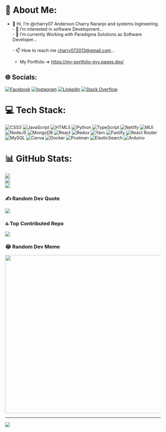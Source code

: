 # 💫 About Me:
- 👋 Hi, I’m @charry07 Anderson Charry Naranjo and systems Ingineering.<br>- 👀 I’m interested in software Development...<br>- 🌱 I’m currently Working with Paradigma Solutions as Software Developer...<br><!-- - 💞️ I’m looking to collaborate on New Project... --><br>- 📫 How to reach me charry072013@gmail.com...

  - My Portfolio => https://my-portfolio-evy.pages.dev/


## 🌐 Socials:
[![Facebook](https://img.shields.io/badge/Facebook-%231877F2.svg?logo=Facebook&logoColor=white)](https://facebook.com/4Charry07) [![Instagram](https://img.shields.io/badge/Instagram-%23E4405F.svg?logo=Instagram&logoColor=white)](https://instagram.com/4charry07) [![LinkedIn](https://img.shields.io/badge/LinkedIn-%230077B5.svg?logo=linkedin&logoColor=white)](https://linkedin.com/in/charry07) [![Stack Overflow](https://img.shields.io/badge/-Stackoverflow-FE7A16?logo=stack-overflow&logoColor=white)](https://stackoverflow.com/users/17047189/anderson-charry) 

# 💻 Tech Stack:
![CSS3](https://img.shields.io/badge/css3-%231572B6.svg?style=flat&logo=css3&logoColor=white) ![JavaScript](https://img.shields.io/badge/javascript-%23323330.svg?style=flat&logo=javascript&logoColor=%23F7DF1E) ![HTML5](https://img.shields.io/badge/html5-%23E34F26.svg?style=flat&logo=html5&logoColor=white) ![Python](https://img.shields.io/badge/python-3670A0?style=flat&logo=python&logoColor=ffdd54) ![TypeScript](https://img.shields.io/badge/typescript-%23007ACC.svg?style=flat&logo=typescript&logoColor=white) ![Netlify](https://img.shields.io/badge/netlify-%23000000.svg?style=flat&logo=netlify&logoColor=#00C7B7) ![MUI](https://img.shields.io/badge/MUI-%230081CB.svg?style=flat&logo=material-ui&logoColor=white) ![NodeJS](https://img.shields.io/badge/node.js-6DA55F?style=flat&logo=node.js&logoColor=white) ![MongoDB](https://img.shields.io/badge/MongoDB-%234ea94b.svg?style=flat&logo=mongodb&logoColor=white) ![React](https://img.shields.io/badge/react-%2320232a.svg?style=flat&logo=react&logoColor=%2361DAFB) ![Redux](https://img.shields.io/badge/redux-%23593d88.svg?style=flat&logo=redux&logoColor=white) ![Yarn](https://img.shields.io/badge/yarn-%232C8EBB.svg?style=flat&logo=yarn&logoColor=white) ![Fastify](https://img.shields.io/badge/fastify-%23000000.svg?style=flat&logo=fastify&logoColor=white) ![React Router](https://img.shields.io/badge/React_Router-CA4245?style=flat&logo=react-router&logoColor=white) ![MySQL](https://img.shields.io/badge/mysql-%2300f.svg?style=flat&logo=mysql&logoColor=white) ![Canva](https://img.shields.io/badge/Canva-%2300C4CC.svg?style=flat&logo=Canva&logoColor=white) ![Docker](https://img.shields.io/badge/docker-%230db7ed.svg?style=flat&logo=docker&logoColor=white) ![Postman](https://img.shields.io/badge/Postman-FF6C37?style=flat&logo=postman&logoColor=white) ![ElasticSearch](https://img.shields.io/badge/-ElasticSearch-005571?style=flat&logo=elasticsearch) ![Arduino](https://img.shields.io/badge/-Arduino-00979D?style=flat&logo=Arduino&logoColor=white)
# 📊 GitHub Stats:
![](https://github-readme-stats.vercel.app/api?username=charry07&theme=dark&hide_border=false&include_all_commits=true&count_private=true)<br/>
![](https://github-readme-streak-stats.herokuapp.com/?user=charry07&theme=dark&hide_border=false)<br/>
![](https://github-readme-stats.vercel.app/api/top-langs/?username=charry07&theme=dark&hide_border=false&include_all_commits=true&count_private=true&layout=compact)

### ✍️ Random Dev Quote
![](https://quotes-github-readme.vercel.app/api?type=horizontal&theme=radical)

### 🔝 Top Contributed Repo
![](https://github-contributor-stats.vercel.app/api?username=charry07&limit=5&theme=dark&combine_all_yearly_contributions=true)

### 😂 Random Dev Meme
<img src="https://rm.up.railway.app/" width="512px"/>

---
[![](https://visitcount.itsvg.in/api?id=charry07&icon=0&color=0)](https://visitcount.itsvg.in)

<!-- Proudly created with GPRM ( https://gprm.itsvg.in ) -->

